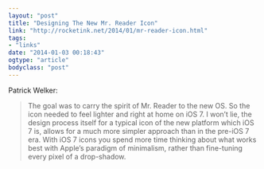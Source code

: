 ```yaml
---
layout: "post"
title: "Designing The New Mr. Reader Icon"
link: "http://rocketink.net/2014/01/mr-reader-icon.html"
tags: 
- "links"
date: "2014-01-03 00:18:43"
ogtype: "article"
bodyclass: "post"
---
```


Patrick Welker:

> The goal was to carry the spirit of Mr. Reader to the new OS. So the icon needed to feel lighter and right at home on iOS 7. I won’t lie, the design process itself for a typical icon of the new platform which iOS 7 is, allows for a much more simpler approach than in the pre-iOS 7 era. With iOS 7 icons you spend more time thinking about what works best with Apple’s paradigm of minimalism, rather than fine-tuning every pixel of a drop-shadow.